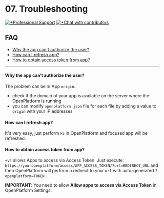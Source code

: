 # 07. __Troubleshooting__

[![+Professional Support](https://www.totaljs.com/img/badge-support.svg)](https://www.totaljs.com/support/) [![+Chat with contributors](https://www.totaljs.com/img/badge-chat.svg)](https://messenger.totaljs.com)

## FAQ

- [Why the app can't authorize the user?](#)
- [How can I refresh app?](#)
- [How to obtain access token from app?](#)

---

#### Why the app can't authorize the user?

The problem can be in App `origin`. 

- check if the domain of your app is available on the server where the OpenPlatform is running
- you can modify `openplatform.json` file for each file by adding a value to `origin` with your IP addresses

#### How can I refresh app?

It's very easy, just perform `F5` in OpenPlatform and focused app will be refreshed.

#### How to obtain access token from app?

`+v4` allows Apps to access via Access Token. Just execute: `https://youropenplatform/access/APP_ACCESS_TOKEN/?url=REDIRECT_URL` and then OpenPlatform will perform a redirect to your `url` with auto-generated `?openplatform=TOKEN`.

__IMPORTANT__: You need to allow __Allow apps to access via Access Token__ in OpenPlatform Settings.